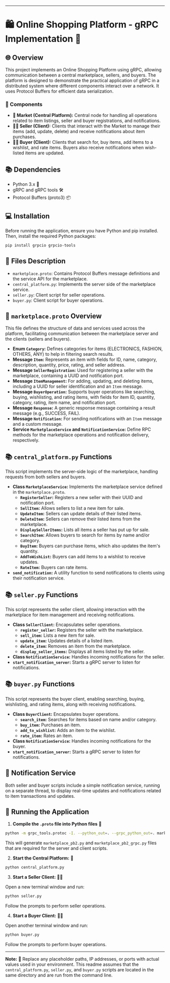 
---

# 🛍️ Online Shopping Platform - gRPC Implementation 🛒

## 🌐 Overview

This project implements an Online Shopping Platform using gRPC, allowing communication between a central marketplace, sellers, and buyers. The platform is designed to demonstrate the practical application of gRPC in a distributed system where different components interact over a network. It uses Protocol Buffers for efficient data serialization.

### 🧩 Components

- **🏪 Market (Central Platform):** Central node for handling all operations related to item listings, seller and buyer registrations, and notifications.
- **👩‍💼 Seller (Client):** Clients that interact with the Market to manage their items (add, update, delete) and receive notifications about item purchases.
- **👨‍💼 Buyer (Client):** Clients that search for, buy items, add items to a wishlist, and rate items. Buyers also receive notifications when wish-listed items are updated.

## 📚 Dependencies

- Python 3.x 🐍
- gRPC and gRPC tools 🛠️
- Protocol Buffers (proto3) 📦

## 💻 Installation

Before running the application, ensure you have Python and pip installed. Then, install the required Python packages:

```bash
pip install grpcio grpcio-tools
```

## 📁 Files Description

- `marketplace.proto`: Contains Protocol Buffers message definitions and the service API for the marketplace.
- `central_platform.py`: Implements the server side of the marketplace service.
- `seller.py`: Client script for seller operations.
- `buyer.py`: Client script for buyer operations.

## 📝 `marketplace.proto` Overview

This file defines the structure of data and services used across the platform, facilitating communication between the marketplace server and the clients (sellers and buyers).

- **Enum `Category`:** Defines categories for items (ELECTRONICS, FASHION, OTHERS, ANY) to help in filtering search results.
- **Message `Item`:** Represents an item with fields for ID, name, category, description, quantity, price, rating, and seller address.
- **Message `SellerRegistration`:** Used for registering a seller with the marketplace, containing a UUID and notification port.
- **Message `ItemManagement`:** For adding, updating, and deleting items, including a UUID for seller identification and an `Item` message.
- **Message `BuyerOperation`:** Supports buyer operations like searching, buying, wishlisting, and rating items, with fields for item ID, quantity, category, rating, item name, and notification port.
- **Message `Response`:** A generic response message containing a result message (e.g., SUCCESS, FAIL).
- **Message `Notification`:** For sending notifications with an `Item` message and a custom message.
- **Service `MarketplaceService` and `NotificationService`:** Define RPC methods for the marketplace operations and notification delivery, respectively.

## 📚 `central_platform.py` Functions

This script implements the server-side logic of the marketplace, handling requests from both sellers and buyers.

- **Class `MarketplaceService`:** Implements the marketplace service defined in the `marketplace.proto`.
    - **`RegisterSeller`:** Registers a new seller with their UUID and notification port.
    - **`SellItem`:** Allows sellers to list a new item for sale.
    - **`UpdateItem`:** Sellers can update details of their listed items.
    - **`DeleteItem`:** Sellers can remove their listed items from the marketplace.
    - **`DisplaySellerItems`:** Lists all items a seller has put up for sale.
    - **`SearchItem`:** Allows buyers to search for items by name and/or category.
    - **`BuyItem`:** Buyers can purchase items, which also updates the item's quantity.
    - **`AddToWishList`:** Buyers can add items to a wishlist to receive updates.
    - **`RateItem`:** Buyers can rate items.
- **`send_notification`:** A utility function to send notifications to clients using their notification service.

## 📚 `seller.py` Functions

This script represents the seller client, allowing interaction with the marketplace for item management and receiving notifications.

- **Class `SellerClient`:** Encapsulates seller operations.
    - **`register_seller`:** Registers the seller with the marketplace.
    - **`sell_item`:** Lists a new item for sale.
    - **`update_item`:** Updates details of a listed item.
    - **`delete_item`:** Removes an item from the marketplace.
    - **`display_seller_items`:** Displays all items listed by the seller.
- **Class `NotificationService`:** Handles incoming notifications for the seller.
- **`start_notification_server`:** Starts a gRPC server to listen for notifications.

## 📚 `buyer.py` Functions

This script represents the buyer client, enabling searching, buying, wishlisting, and rating items, along with receiving notifications.

- **Class `BuyerClient`:** Encapsulates buyer operations.
    - **`search_item`:** Searches for items based on name and/or category.
    - **`buy_item`:** Purchases an item.
    - **`add_to_wishlist`:** Adds an item to the wishlist.
    - **`rate_item`:** Rates an item.
- **Class `NotificationService`:** Handles incoming notifications for the buyer.
- **`start_notification_server`:** Starts a gRPC server to listen for notifications.

## 📣 Notification Service

Both seller and buyer scripts include a simple notification service, running on a separate thread, to display real-time updates and notifications related to item transactions and updates.

## 🚀 Running the Application

1. **Compile the `.proto` file into Python files** 📝

```bash
python -m grpc_tools.protoc -I. --python_out=. --grpc_python_out=. marketplace.proto
```

This will generate `marketplace_pb2.py` and `marketplace_pb2_grpc.py` files that are required for the server and client scripts.

2. **Start the Central Platform:** 🏪

```bash
python central_platform.py
```

3. **Start a Seller Client:** 👩‍💼

Open a new terminal window and run:

```bash
python seller.py
```

Follow the prompts to perform seller operations.

4. **Start a Buyer Client:** 👨‍💼

Open another terminal window and run:

```bash
python buyer.py
```

Follow the prompts to perform buyer operations.

---

**Note:** 📝 Replace any placeholder paths, IP addresses, or ports with actual values used in your environment. This readme assumes that the `central_platform.py`, `seller.py`, and `buyer.py` scripts are located in the same directory and are run from the command line.